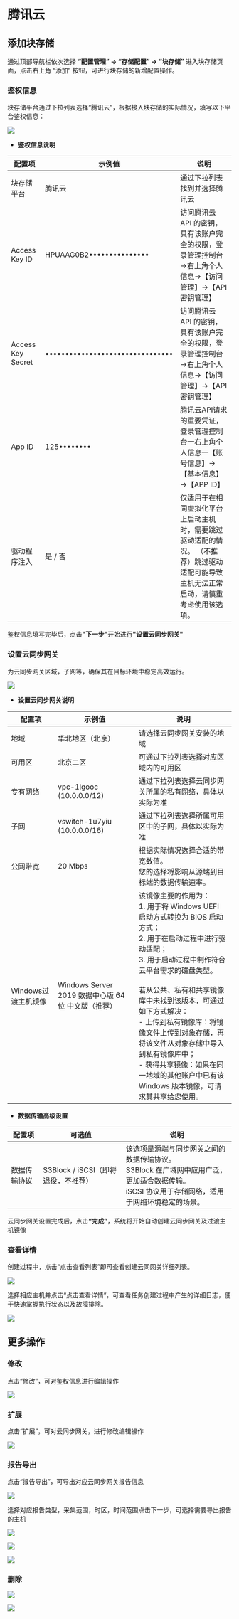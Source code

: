 # **腾讯云**

## **添加块存储**

通过顶部导航栏依次选择 **“配置管理” → “存储配置” → “块存储”** 进入块存储页面，点击右上角 “添加” 按钮，可进行块存储的新增配置操作。

### **鉴权信息**

块存储平台通过下拉列表选择“腾讯云”，根据接入块存储的实际情况，填写以下平台鉴权信息：

![](./images/tencentcloud-addblockstorage-1.png)

* **鉴权信息说明**

| **配置项**           | **示例值**                          | **说明**                                                                  |
| ----------------- | -------------------------------- | ----------------------------------------------------------------------- |
| 块存储平台             | 腾讯云                              | 通过下拉列表找到并选择腾讯云                                                          |
| Access Key ID     | HPUAAG0B2•••••••••••••••         | 访问腾讯云 API 的密钥，具有该账户完全的权限，登录管理控制台→右上角个人信息→【访问管理】→【API密钥管理】               |
| Access Key Secret | •••••••••••••••••••••••••••••••• | 访问腾讯云 API 的密钥，具有该账户完全的权限，登录管理控制台→右上角个人信息→【访问管理】→【API密钥管理】               |
| App ID            | 125••••••••                      | 腾讯云API请求的重要凭证，登录管理控制台一右上角个人信息一【账号信息】→【基本信息】→【APP ID】                    |
| 驱动程序注入            | 是 / 否                            | 仅适用于在相同虚拟化平台上启动主机时，需要跳过驱动适配的情况。&#xA;（不推荐）跳过驱动适配可能导致主机无法正常启动，请慎重考虑使用该选项。 |

鉴权信息填写完毕后，点&#x51FB;**"下一步"**&#x5F00;始进&#x884C;**"设置云同步网关"**

### **设置云同步网关**

为云同步网关区域，子网等，确保其在目标环境中稳定高效运行。

![](./images/tencentcloud-addblockstorage-2.png)

* **设置云同步网关说明**

| **配置项**             | **示例值**                                         | **说明**                                                                                                                                                                                                                                                                                                                                                                         |
|----------------------|--------------------------------------------------|----------------------------------------------------------------------------------------------------------------------------------------------------------------------------------------------------------------------------------------------------------------------------------------------------------------------------------------------------------------------------------|
| 地域                  | 华北地区（北京）                                     | 请选择云同步网关安装的地域                                                                                                                                                                                                                                                                                                                                                               |
| 可用区                | 北京二区                                            | 可通过下拉列表选择对应区域内的可用区                                                                                                                                                                                                                                                                                                                                                       |
| 专有网络              | vpc-1lgooc (10.0.0.0/12)                         | 通过下拉列表选择云同步网关所属的私有网络，具体以实际为准                                                                                                                                                                                                                                                                                                                                         |
| 子网                  | vswitch-1u7yiu (10.0.0.0/16)                     | 通过下拉列表选择所属可用区中的子网，具体以实际为准                                                                                                                                                                                                                                                                                                                                          |
| 公网带宽              | 20 Mbps                                          | 根据实际情况选择合适的带宽数值。<br>您的选择将影响从源端到目标端的数据传输速率。                                                                                                                                                                                                                                                                                                              |
| Windows过渡主机镜像   | Windows Server 2019 数据中心版 64位 中文版（推荐） | 该镜像主要的作用为：<br>1. 用于将 Windows UEFI 启动方式转换为 BIOS 启动方式；<br>2. 用于在启动过程中进行驱动适配；<br>3. 用于启动过程中制作符合云平台需求的磁盘类型。<br><br>若从公共、私有和共享镜像库中未找到该版本，可通过如下方式解决：<br>- 上传到私有镜像库：将镜像文件上传到对象存储，再将该文件从对象存储中导入到私有镜像库中；<br>- 获得共享镜像：如果在同一地域的其他账户中已有该 Windows 版本镜像，可请求其共享给您使用。 |


* **数据传输高级设置**

| **配置项**     | **可选值**                       | **说明**                                                                                                                                             |
|----------------|----------------------------------|------------------------------------------------------------------------------------------------------------------------------------------------------|
| 数据传输协议   | S3Block / iSCSI（即将退役，不推荐） | 该选项是源端与同步网关之间的数据传输协议。<br>S3Block 在广域网中应用广泛，更加适合数据传输。<br>iSCSI 协议用于存储网络，适用于网络环境稳定的场景。 |


云同步网关设置完成后，点&#x51FB;**“完成”**，系统将开始自动创建云同步网关及过渡主机镜像

### **查看详情**

创建过程中，点击“点击查看列表”即可查看创建云同网关详细列表。

![](./images/tencentcloud-addblockstorage-3.png)

选择相应主机并点击“点击查看详情”，可查看任务创建过程中产生的详细日志，便于快速掌握执行状态以及故障排除。

![](./images/tencentcloud-addblockstorage-4.png)

## **更多操作**

### **修改**

点击“修改”，可对鉴权信息进行编辑操作

![](./images/tencentcloud-moreoperations-1.png)

### **扩展**

点击“扩展”，可对云同步网关，进行修改编辑操作

![](./images/tencentcloud-moreoperations-2.png)

### **报告导出**

点击“报告导出”，可导出对应云同步网关报告信息

![](./images/tencentcloud-moreoperations-3.png)

选择对应报告类型，采集范围，时区，时间范围点击下一步，可选择需要导出报告的主机

![](./images/tencentcloud-moreoperations-4.png)

![](./images/tencentcloud-moreoperations-5.png)

![](./images/tencentcloud-moreoperations-6.png)

### **删除**

![](./images/tencentcloud-moreoperations-7.png)

![](./images/tencentcloud-moreoperations-8.png)

